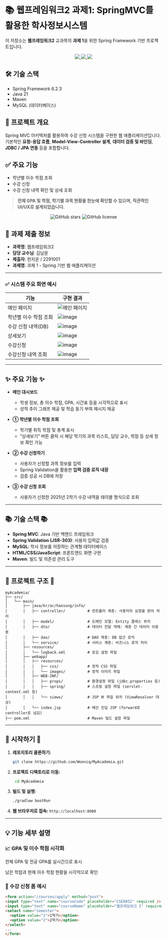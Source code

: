 # 📚 웹프레임워크2 과제1: SpringMVC를 활용한 학사정보시스템

이 저장소는 **웹프레임워크2** 교과목의 **과제 1**을 위한 Spring Framework 기반 프로젝트입니다.

  <p align="center">
  <a href="https://spring.io/projects/spring-framework">
    <img src="https://img.shields.io/badge/Spring_Framework-%236DB33F.svg?style=flat-square&logo=spring&logoColor=white"/>
  </a>
  <a href="https://www.mysql.com/">
    <img src="https://img.shields.io/badge/MySQL-%234479A1.svg?style=flat-square&logo=mysql&logoColor=white"/>
  </a>
  <a href="https://www.java.com/">
    <img src="https://img.shields.io/badge/Java-%23ED8B00.svg?style=flat-square&logo=java&logoColor=white"/>
  </a>
</p>

## 🛠️ 기술 스택
- Spring Framework 6.2.3
- Java 21
- Maven
- MySQL (데이터베이스)

## 📂 프로젝트 개요
Spring MVC 아키텍처를 활용하여 수강 신청 시스템을 구현한 웹 애플리케이션입니다.  
기본적인 **요청-응답 흐름**, **Model-View-Controller 설계**, **데이터 검증 및 바인딩**, **JDBC / JPA 연동** 등을 포함합니다.

## ✅ 주요 기능
- 학년별 이수 학점 조회
- 수강 신청
- 수강 신청 내역 확인 및 상세 조회

> **전체 GPA 및 학점, 학기별 과목 현황을 한눈에 확인할 수 있으며, 직관적인 UI/UX로 설계되었습니다.**

<p align="center">
    <img src="https://img.shields.io/github/stars/Wooniq/MyAcademia" alt="GitHub stars">
    <img src="https://img.shields.io/github/license/Wooniq/MyAcademia" alt="GitHub license">
</p>

## 📄 과제 제출 정보
- **과목명**: 웹프레임워크2
- **담당 교수님**: 김남윤
- **제출자**: 한지운 / 2291001
- **과제명**: 과제 1 - Spring 기반 웹 애플리케이션

---


### ✅ 시스템 주요 화면 예시

| 기능 | 구현 결과 |
|------|--------|
| 메인 페이지 | ![메인 페이지](https://github.com/user-attachments/assets/9ac83553-3e0b-4067-80eb-fc0519fc1306) |
| 학년별 이수 학점 조회 | ![image](https://github.com/user-attachments/assets/4f7e565f-9af9-4707-8498-f721d95dfd1d) |
| 수강 신청 내역(DB) | ![image](https://github.com/user-attachments/assets/97bdb879-b881-4992-90e7-5943fda8c731) |
| 상세보기 | ![image](https://github.com/user-attachments/assets/51222188-c658-4927-8234-b246839a1609) |
| 수강신청 | ![image](https://github.com/user-attachments/assets/e26e453b-255e-463a-a37e-39d501073caf) |
| 수강신청 내역 조회 | ![image](https://github.com/user-attachments/assets/41852ca9-92f5-451a-a08a-08675c7f843a) |


---

## ✨ 주요 기능 ✨

- **메인 대시보드**  
  - 학생 정보, 총 이수 학점, GPA, 시간표 등을 시각적으로 표시  
  - 성적 추이 그래프 제공 및 학습 동기 부여 메시지 제공

- **① 학년별 이수 학점 조회**  
  - 학기별 취득 학점 및 총계 표시  
  - “상세보기” 버튼 클릭 시 해당 학기의 과목 리스트, 담당 교수, 학점 등 상세 정보 확인 가능

- **② 수강 신청하기**  
  - 사용자가 신청할 과목 정보를 입력  
  - Spring Validation을 활용한 **입력 검증 로직 내장**  
  - 검증 성공 시 DB에 저장

- **③ 수강 신청 조회**  
  - 사용자가 신청한 2025년 2학기 수강 내역을 테이블 형식으로 조회

---

## 📚 기술 스택 📚

- **Spring MVC**: Java 기반 백엔드 프레임워크
- **Spring Validation (JSR-303)**: 사용자 입력값 검증
- **MySQL**: 학사 정보를 저장하는 관계형 데이터베이스
- **HTML/CSS/JavaScript**: 프론트엔드 화면 구현
- **Maven**: 빌드 및 의존성 관리 도구

---

## 📂 프로젝트 구조 📂
```
myAcademia/
├── src/
│   └── main/
│       ├── java/kr/ac/hansung/info/
│       │   ├── controller/          # 컨트롤러 계층: 사용자의 요청을 받아 처리
│       │   ├── model/               # 도메인 모델: Entity 클래스 위치
│       │   ├── dto/                 # 데이터 전달 객체: 계층 간 데이터 이동용
│       │   ├── dao/                 # DAO 계층: DB 접근 로직
│       │   └── service/             # 서비스 계층: 비즈니스 로직 처리
│       ├── resources/
│       │   └── logback.xml          # 로깅 설정 파일
│       ├── webapp/
│       │   ├── resources/
│       │   │   ├── css/             # 정적 CSS 파일
│       │   │   └── images/          # 정적 이미지 파일
│       │   ├── WEB-INF/
│       │   │   ├── props/           # 환경설정 파일 (jdbc.properties 등)
│       │   │   ├── spring/          # 스프링 설정 파일 (servlet-context.xml 등)
│       │   │   └── views/           # JSP 뷰 파일 위치 (ViewResolver 대상)
│       │   └── index.jsp            # 메인 진입 JSP (forward로 controller로 넘김)
├── pom.xml                          # Maven 빌드 설정 파일
```

---

## 🚀 시작하기 🚀

1. **레포지토리 클론하기:**  
   ```bash
   git clone https://github.com/Wooniq/MyAcademia.git
   ```
2. **프로젝트 디렉토리로 이동:**
   ```bash
    cd MyAcademia
    ```
3. **빌드 및 실행:**
    ```bash
    ./gradlew bootRun
    ```
4. **웹 브라우저로 접속:**
  `http://localhost:8080`

---

## 💡 기능 세부 설명
### 📈 GPA 및 이수 학점 시각화
전체 GPA 및 전공 GPA를 실시간으로 표시

남은 학점과 현재 이수 학점 현황을 시각적으로 확인

### 📝 수강 신청 폼 예시
  ```html
  <form action="/courses/apply" method="post">
  <input type="text" name="courseCode" placeholder="CSE0032" required />
  <input type="text" name="courseName" placeholder="웹프레임워크 I" required />
  <select name="semester">
    <option value="1">1학기</option>
    <option value="2">2학기</option>
  </select>
  ...
  </form>
  ```
